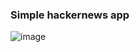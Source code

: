 ### Simple hackernews app

![image](https://github.com/user-attachments/assets/dfd84cf1-2f8c-4adb-a88f-213bc716143b)
